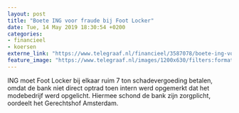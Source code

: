 ```yaml
---
layout: post
title: "Boete ING voor fraude bij Foot Locker"
date: Tue, 14 May 2019 18:30:54 +0200
categories: 
- financieel 
- koersen 
externe_link: "https://www.telegraaf.nl/financieel/3587078/boete-ing-voor-fraude-bij-foot-locker"
feature_image: "https://www.telegraaf.nl/images/1200x630/filters:format(jpeg):quality(80)/cdn-kiosk-api.telegraaf.nl/a516c95e-7665-11e9-9df2-0255c322e81b.jpg"
---
```


<p class="intro">ING moet Foot Locker bij elkaar ruim 7 ton schadevergoeding betalen, omdat de bank niet direct optrad toen intern werd opgemerkt dat het modebedrijf werd opgelicht. Hiermee schond de bank zijn zorgplicht, oordeelt het Gerechtshof Amsterdam.</p>
